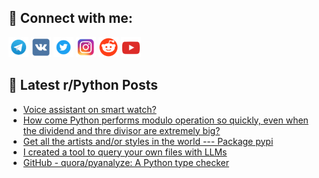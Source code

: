 ## 🔎 Connect with me:
[<img src="https://github.com/bullbesh/bullbesh/blob/main/images/Telegram.png" width="32" height="32" />](https://t.me/bullbesh)
[<img src="https://github.com/bullbesh/bullbesh/blob/main/images/VK.png" width="32" height="32" />](https://vk.com/bullbesh)
[<img src="https://github.com/bullbesh/bullbesh/blob/main/images/Twitter.png" width="32" height="32" />](https://twitter.com/bullbesh1)
[<img src="https://github.com/bullbesh/bullbesh/blob/main/images/Instagram.png" width="32" height="32" />](https://www.instagram.com/bullbesh)
[<img src="https://github.com/bullbesh/bullbesh/blob/main/images/Reddit.png" width="32" height="32" />](https://www.reddit.com/user/bullbesh)
[<img src="https://github.com/bullbesh/bullbesh/blob/main/images/YouTube.png" width="32" height="32" />](https://www.youtube.com/channel/UCtfjRs6uzgq5mfm8S06WTcg)

## 📕 Latest r/Python Posts
<!-- BLOG-POST-LIST:START -->
- [Voice assistant on smart watch?](https://www.reddit.com/r/Python/comments/13rf7ij/voice_assistant_on_smart_watch/)
- [How come Python performs modulo operation so quickly, even when the dividend and thre divisor are extremely big?](https://www.reddit.com/r/Python/comments/13rf4dk/how_come_python_performs_modulo_operation_so/)
- [Get all the artists and/or styles in the world --- Package pypi](https://www.reddit.com/r/Python/comments/13rdddc/get_all_the_artists_andor_styles_in_the_world/)
- [I created a tool to query your own files with LLMs](https://www.reddit.com/r/Python/comments/13rb7ng/i_created_a_tool_to_query_your_own_files_with_llms/)
- [GitHub - quora/pyanalyze: A Python type checker](https://www.reddit.com/r/Python/comments/13raa57/github_quorapyanalyze_a_python_type_checker/)
<!-- BLOG-POST-LIST:END -->
